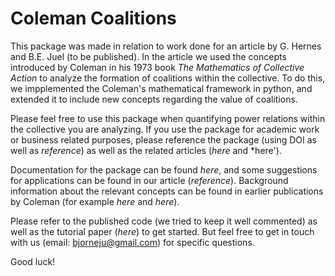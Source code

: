 # Coleman Coalitions

This package was made in relation to work done for an article by G. Hernes and B.E. Juel (to be published). In the article we used the concepts introduced by Coleman in his 1973 book *The Mathematics of Collective Action* to analyze the formation of coalitions within the collective. To do this, we impplemented the Coleman's mathematical framework in python, and extended it to include new concepts regarding the value of coalitions. 

Please feel free to use this package when quantifying power relations within the collective you are analyzing. If you use the package for academic work or business related purposes, please reference the package (using DOI as well as *reference*) as well as the related articles (*here* and *here').

Documentation for the package can be found *here*, and some suggestions for applications can be found in our article (*reference*). Background information about the relevant concepts can be found in earlier publications by Coleman (for example *here* and *here*).

Please refer to the published code (we tried to keep it well commented) as well as the tutorial paper (*here*) to get started. But feel free to get in touch with us (email: bjorneju@gmail.com) for specific questions.

Good luck!

